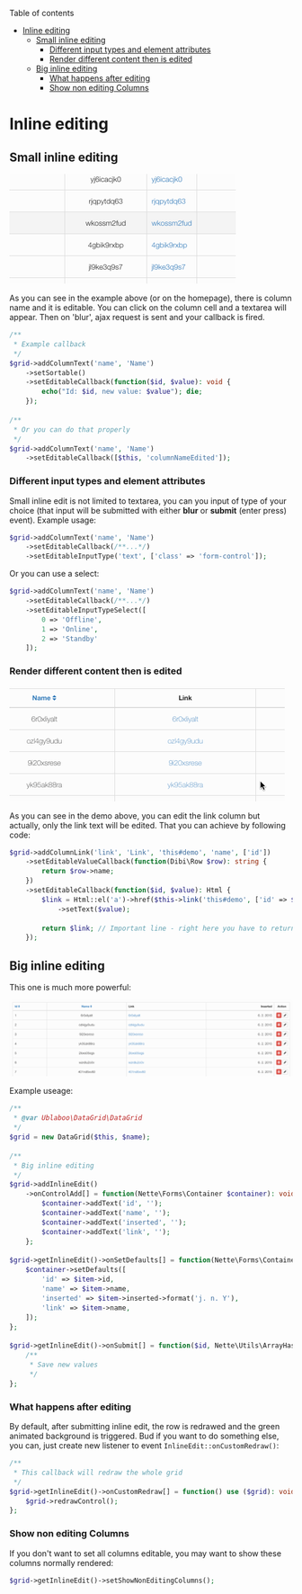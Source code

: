 Table of contents

- [Inline editing](#inline-editing)
	- [Small inline editing](#small-inline-editing)
		- [Different input types and element attributes](#different-input-types-and-element-attributes)
		- [Render different content then is edited](#render-different-content-then-is-edited)
	- [Big inline editing](#big-inline-editing)
		- [What happens after editing](#what-happens-after-editing)
		- [Show non editing Columns](#show-non-editing-columns)

# Inline editing

## Small inline editing

![Small inline editing](assets/inline_edit.gif)

As you can see in the example above (or on the homepage), there is column name and it is editable. You can click on the column cell and a textarea will appear. Then on 'blur', ajax request is sent and your callback is fired.

```php
/**
 * Example callback
 */
$grid->addColumnText('name', 'Name')
	->setSortable()
	->setEditableCallback(function($id, $value): void {
		echo("Id: $id, new value: $value"); die;
	});

/**
 * Or you can do that properly
 */
$grid->addColumnText('name', 'Name')
	->setEditableCallback([$this, 'columnNameEdited']);
```

### Different input types and element attributes

Small inline edit is not limited to textarea, you can you input of type of your choice (that input will be submitted with either **blur** or **submit** (enter press) event). Example usage:

```php
$grid->addColumnText('name', 'Name')
	->setEditableCallback(/**...*/)
	->setEditableInputType('text', ['class' => 'form-control']);
```

Or you can use a select:

```php
$grid->addColumnText('name', 'Name')
	->setEditableCallback(/**...*/)
	->setEditableInputTypeSelect([
		0 => 'Offline',
		1 => 'Online',
		2 => 'Standby'
	]);
```


### Render different content then is edited

![different content](assets/inline_edit_2.gif)

As you can see in the demo above, you can edit the link column but actually, only the link text will be edited. That you can achieve by following code:

```php
$grid->addColumnLink('link', 'Link', 'this#demo', 'name', ['id'])
	->setEditableValueCallback(function(Dibi\Row $row): string {
		return $row->name;
	})
	->setEditableCallback(function($id, $value): Html {
		$link = Html::el('a')->href($this->link('this#demo', ['id' => $id]))
			->setText($value);

		return $link; // Important line - right here you have to return new content which will be rendered in edited column
	});
```

## Big inline editing

This one is much more powerful:

![Big inline editing](assets/big_inline_edit.gif)

Example useage:

```php
/**
 * @var Ublaboo\DataGrid\DataGrid
 */
$grid = new DataGrid($this, $name);

/**
 * Big inline editing
 */
$grid->addInlineEdit()
	->onControlAdd[] = function(Nette\Forms\Container $container): void {
		$container->addText('id', '');
		$container->addText('name', '');
		$container->addText('inserted', '');
		$container->addText('link', '');
	};

$grid->getInlineEdit()->onSetDefaults[] = function(Nette\Forms\Container $container, $item): void {
	$container->setDefaults([
		'id' => $item->id,
		'name' => $item->name,
		'inserted' => $item->inserted->format('j. n. Y'),
		'link' => $item->name,
	]);
};

$grid->getInlineEdit()->onSubmit[] = function($id, Nette\Utils\ArrayHash $values): void {
	/**
	 * Save new values
	 */
};
```

### What happens after editing

By default, after submitting inline edit, the row is redrawed and the green animated background is triggered. Bud if you want to do something else, you can, just create new listener to event `InlineEdit::onCustomRedraw()`:

```php
/**
 * This callback will redraw the whole grid
 */
$grid->getInlineEdit()->onCustomRedraw[] = function() use ($grid): void {
	$grid->redrawControl();
};
```

### Show non editing Columns

If you don't want to set all columns editable, you may want to show these columns normally rendered:

```php
$grid->getInlineEdit()->setShowNonEditingColumns();
```
